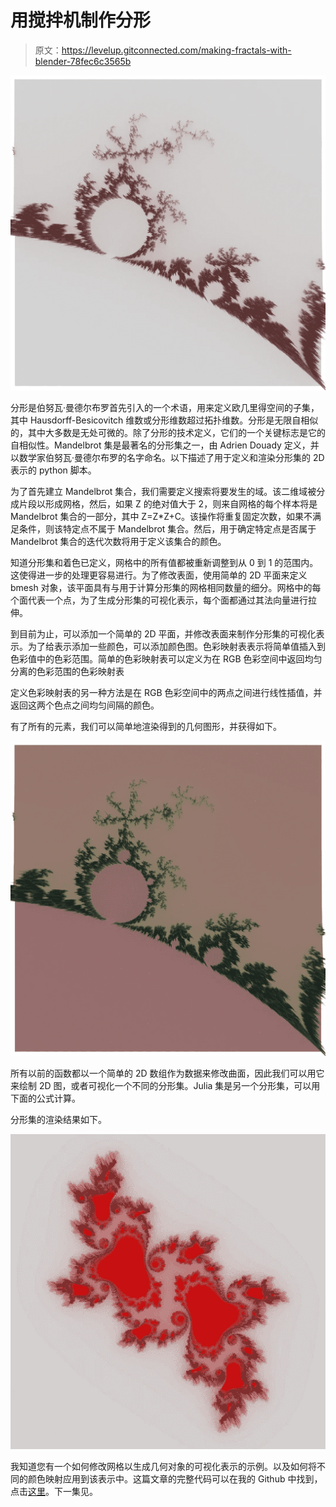 # 用搅拌机制作分形

> 原文：<https://levelup.gitconnected.com/making-fractals-with-blender-78fec6c3565b>

![](img/b8fa588cb4f70c7b3478d55bac31deec.png)

分形是伯努瓦·曼德尔布罗首先引入的一个术语，用来定义欧几里得空间的子集，其中 Hausdorff-Besicovitch 维数或分形维数超过拓扑维数。分形是无限自相似的，其中大多数是无处可微的。除了分形的技术定义，它们的一个关键标志是它的自相似性。Mandelbrot 集是最著名的分形集之一，由 Adrien Douady 定义，并以数学家伯努瓦·曼德尔布罗的名字命名。以下描述了用于定义和渲染分形集的 2D 表示的 python 脚本。

为了首先建立 Mandelbrot 集合，我们需要定义搜索将要发生的域。该二维域被分成片段以形成网格，然后，如果 Z 的绝对值大于 2，则来自网格的每个样本将是 Mandelbrot 集合的一部分，其中 Z=Z*Z+C。该操作将重复固定次数，如果不满足条件，则该特定点不属于 Mandelbrot 集合。然后，用于确定特定点是否属于 Mandelbrot 集合的迭代次数将用于定义该集合的颜色。

知道分形集和着色已定义，网格中的所有值都被重新调整到从 0 到 1 的范围内。这使得进一步的处理更容易进行。为了修改表面，使用简单的 2D 平面来定义 bmesh 对象，该平面具有与用于计算分形集的网格相同数量的细分。网格中的每个面代表一个点，为了生成分形集的可视化表示，每个面都通过其法向量进行拉伸。

到目前为止，可以添加一个简单的 2D 平面，并修改表面来制作分形集的可视化表示。为了给表示添加一些颜色，可以添加颜色图。色彩映射表表示将简单值插入到色彩值中的色彩范围。简单的色彩映射表可以定义为在 RGB 色彩空间中返回均匀分离的色彩范围的色彩映射表

定义色彩映射表的另一种方法是在 RGB 色彩空间中的两点之间进行线性插值，并返回这两个色点之间均匀间隔的颜色。

有了所有的元素，我们可以简单地渲染得到的几何图形，并获得如下。

![](img/4ea9baf98c832e0ecbcec1351b6a228f.png)

所有以前的函数都以一个简单的 2D 数组作为数据来修改曲面，因此我们可以用它来绘制 2D 图，或者可视化一个不同的分形集。Julia 集是另一个分形集，可以用下面的公式计算。

分形集的渲染结果如下。

![](img/4043e8cf1382cf0ad702b4f8e55d692c.png)

我知道您有一个如何修改网格以生成几何对象的可视化表示的示例。以及如何将不同的颜色映射应用到该表示中。这篇文章的完整代码可以在我的 Github 中找到，点击[这里](https://github.com/TavoGLC/DataAnalysisByExample/blob/master/Generative/fractalsblender.py)。下一集见。